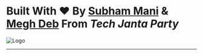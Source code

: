 # Built With :heart: By [Subham Mani](https://github.com/iSubhamMani) & [Megh Deb](https://github.com/Megh2005) From _Tech Janta Party_

![Logo](https://res.cloudinary.com/dmbxx03vp/image/upload/v1729410995/TJP_jlzpst.png)
<hr/>
